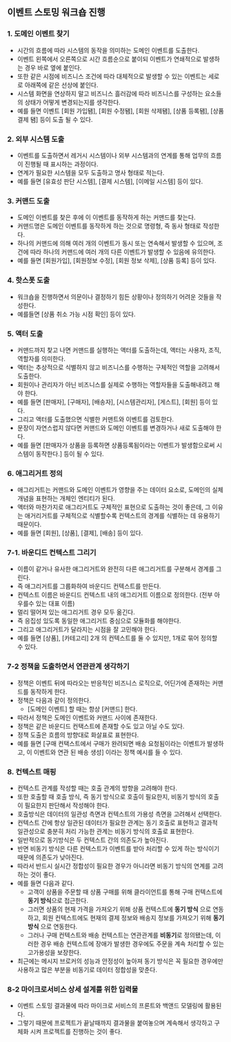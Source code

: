 ## 이벤트 스토밍 워크숍 진행



### 1. 도메인 이벤트 찾기

* 시간의 흐름에 따라 시스템의 동작을 의미하는 도메인 이벤트를 도출한다.
* 이벤트 왼쪽에서 오른쪽으로 시간 흐름순으로 붙이되 이벤트가 연쇄적으로 발생하는 경우 바로 옆에 붙인다.
* 또한 같은 시점에 비즈니스 조건에 따라 대체적으로 발생할 수 있는 이벤트는 세로로 아래쪽에 같은 선상에 붙인다.
* 시스템 화면을 연상하지 말고 비즈니스 흘러감에 따라 비즈니스를 구성하는 요소들의 상태가 어떻게 변경되는지를 생각한다.
* 예를 들면 이벤트 [회원 가입됌], [회원 수정됌], [회원 삭제됌], [상품 등록됌], [상품 결제 됌] 등이 도출 될 수 있다.



### 2. 외부 시스템 도출

* 이벤트를 도출하면서 레거시 시스템이나 외부 시스템과의 연계를 통해 업무의 흐름이 진행될 때 표시하는 과정이다.
* 연계가 필요한 시스템을 모두 도출하고 명사 형태로 적는다.
* 예를 들면 [유효성 판단 시스템], [결제 시스템], [이메일 시스템] 등이 있다.



### 3. 커맨드 도출

* 도메인 이벤트를 찾은 후에 이 이벤트를 동작하게 하는 커맨드를 찾는다.
* 커맨드명은 도메인 이벤트를 동작하게 하는 것으로 명령형, 즉 동사 형태로 작성한다.
* 하나의 커맨드에 의해 여러 개의 이벤트가 동시 또는 연속해서 발생할 수 있으며, 조건에 따라 하나의 커맨드에 여러 개의 다른 이벤트가 발생할 수 있음에 유의한다.
* 예를 들면 [회원가입], [회원정보 수정], [회원 정보 삭제], [상품 등록] 등이 있다.



### 4. 핫스폿 도출

* 워크숍을 진행하면서 의문이나 결정하기 힘든 상황이나 정의하기 어려운 것들을 작성한다.
* 예를들면 [상품 취소 가능 시점 확인] 등이 있다.



### 5. 액터 도출

* 커맨드까지 찾고 나면 커맨드를 실행하는 액터를 도출하는데, 액터는 사용자, 조직, 역할자를 의미한다.
* 액터는 추상적으로 식별하지 않고 비즈니스를 수행하는 구체적인 역할을 고려해서 도출한다.
* 회원이나 관리자가 아닌 비즈니스를 실제로 수행하는 역할자들을 도출해내려고 해야 한다.
* 예를 들면 [판매자], [구매자], [배송자], [시스템관리자], [게스트], [회원] 등이 있다.
* 그리고 액터를 도출했으면 식별한 커맨트와 이벤트를 검토한다.
* 문장이 자연스럽지 않다면 커맨드와 도메인 이벤트를 변경하거나 새로 도출해야 한다.
* 예를 들면 [판매자가 상품을 등록하면 상품등록됨이라는 이벤트가 발생함으로써 시스템이 동작한다.] 등이 될 수 있다.



### 6. 애그리거트 정의

* 애그리거트는 커맨드와 도메인 이벤트가 영향을 주는 데이터 요소로, 도메인의 실체 개념을 표현하는 개체인 엔티티가 된다.
* 액터와 마찬가지로 애그리거트도 구체적인 표현으로 도출하는 것이 좋은데, 그 이유는 애거리거트를 구체적으로 식별할수록 컨텍스트의 경계를 식별하는 데 유용하기 때문이다.
* 예를 들면 [회원], [상품], [결제], [배송] 등이 있다.



### 7-1. 바운디드 컨텍스트 그리기

* 이름이 같거나 유사한 애그리거트와 완전히 다른 애그리거트를 구분해서 경계를 그린다.
* 즉 애그리거트를 그룹화하여 바운디드 컨텍스트를 만든다.
* 컨텍스트 이름은 바운디드 컨텍스트 내의 애그리거트 이름으로 정의한다. (전부 아우를수 있는 대표 이름)
* 멀리 떨어져 있는 애그리거트 경우 모두 옮긴다.
* 즉 응집성 있도록 동일한 애그리거트 중심으로 모듈화를 해야한다.
* 그리고 애그리거트가 달라지는 시점을 잘 고민해야 한다.
* 예를 들면 [상품], [카테고리] 2개 의 컨텍스트를 둘 수 있지만, 1개로 묶어 정의할 수 있다.



### 7-2 정책을 도출하면서 연관관계 생각하기

* 정책은 이벤트 뒤에 따라오는 반응적인 비즈니스 로직으로, 어딘가에 존재하는 커맨드를 동작하게 한다.
* 정책은 다음과 같이 정의한다.
  * [도메인 이벤트] 할 때는 항상 [커맨드] 한다.
* 따라서 정책은 도메인 이벤트와 커맨드 사이에 존재한다.
* 정책은 같은 바운디드 컨택스트에 존재할 수도 있고 아닐 수도 있다.
* 정책 도출은 흐름의 방향대로 화살표로 표현한다.
* 예를 들면 [구매 컨택스트에서 구매가 완려되면 배송 요청됨이라는 이벤트가 발생하고, 이 이벤트와 연관 된 배송 생성] 이라는 정책 예시를 들 수 있다.



### 8.  컨텍스트 매핑

* 컨텍스트 관계를 작성할 때는 호출 관계의 방향을 고려해야 한다.
* 또한 호출할 때 호출 방식, 즉 동기 방식으로 호출이 필요한지, 비동기 방식의 호출이 필요한지 판단해서 작성해야 한다.
* 호출방식은 데이터의 일관성 측면과 컨텍스트의 가용성 측면을 고려해서 선택한다.
* 컨텍스트 간에 항상 일관된 데이터가 필요한 관계는 동기 호출로 표현하고 결과적 일관성으로 충분히 처리 가능한 관계는 비동기 방식의 호출로 표현한다.
* 일반적으로 동기방식은 두 컨텍스트 간의 의존도가 높아진다.
* 반면 비동기 방식은 다른 컨텍스트가 이벤트를 받아 처리할 수 있게 하는 방식이기 때문에 의존도가 낮아진다.
* 따라서 반드시 실시간 정합성이 필요한 경우가 아니라면 비동기 방식의 연계를 고려하는 것이 좋다.
* 예를 들면 다음과 같다.
  * 고객이 상품을 주문할 때 상품 구매를 위해 클라이언트를 통해 구매 컨텍스트에 **동기 방식**으로 접근한다.
  * 그러면 상품의 현재 가격을 가져오기 위해 상품 컨텍스트에 **동기 방식** 으로 연동하고, 회원 컨텍스트에도 현재의 결제 정보와 배송지 정보를 가져오기 위해 **동기 방식** 으로 연동한다.
  * 그러나 구매 컨텍스트와 배송 컨텍스트는 연관관계를 **비동기**로 정의됐는데, 이러한 경우 배송 컨텍스트에 장애가 발생한 경우에도 주문을 계속 처리할 수 있는 고가용성을 보장한다.
* 최근에는 메시지 브로커의 성능과 안정성이 높아져 동기 방식은 꼭 필요한 경우에만 사용하고 많은 부분을 비동기로 데이터 정합성을 맞춘다.



### 8-2 마이크로서비스 상세 설계를 위한 입력물

* 이벤트 스토밍 결과물에 따라 마이크로 서비스의 프론트와 백앤드 모델링에 활용된다.
* 그렇기 때문에 프로젝트가 끝날때까지 결과물을 붙여놓으며 계속해서 생각하고 구체화 시켜 프로젝트를 진행하는 것이 좋다.